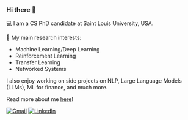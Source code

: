 ### Hi there 👋

<!--
**lorepap/lorepap** is a ✨ _special_ ✨ repository because its `README.md` (this file) appears on your GitHub profile.

Here are some ideas to get you started:

- 🔭 I’m currently working on ...
- 🌱 I’m currently learning ...
- 👯 I’m looking to collaborate on ...
- 🤔 I’m looking for help with ...
- 💬 Ask me about ...
- 📫 How to reach me: ...
- 😄 Pronouns: ...
- ⚡ Fun fact: ...
-->


💻 I am a CS PhD candidate at Saint Louis University, USA.  

  🎯 My main research interests:
  - Machine Learning/Deep Learning
  - Reinforcement Learning
  - Transfer Learning
  - Networked Systems

I also enjoy working on side projects on NLP, Large Language Models (LLMs), ML for finance, and much more.

Read more about me [here](https://lorepap.github.io)!

[![Gmail](https://img.shields.io/badge/Gmail-D14836?style=for-the-badge&logo=gmail&logoColor=white)](https://mail.google.com/mail/u/0/#inbox?compose=GTvVlcSHwsCRhCfJfvpRQrWzqDKLzNwfMNvfBbPjbmFtvCkNwlRNDbsqtntTHnkVrTDlxfmwHzQbd) [![LinkedIn](https://img.shields.io/badge/LinkedIn-0077B5?style=for-the-badge&logo=linkedin&logoColor=white)](https://www.linkedin.com/in/lorenzo-pappone)
